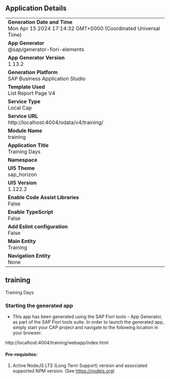 ## Application Details
|               |
| ------------- |
|**Generation Date and Time**<br>Mon Apr 15 2024 17:14:32 GMT+0000 (Coordinated Universal Time)|
|**App Generator**<br>@sap/generator-fiori-elements|
|**App Generator Version**<br>1.13.2|
|**Generation Platform**<br>SAP Business Application Studio|
|**Template Used**<br>List Report Page V4|
|**Service Type**<br>Local Cap|
|**Service URL**<br>http://localhost:4004/odata/v4/training/
|**Module Name**<br>training|
|**Application Title**<br>Training Days|
|**Namespace**<br>|
|**UI5 Theme**<br>sap_horizon|
|**UI5 Version**<br>1.122.2|
|**Enable Code Assist Libraries**<br>False|
|**Enable TypeScript**<br>False|
|**Add Eslint configuration**<br>False|
|**Main Entity**<br>Training|
|**Navigation Entity**<br>None|

## training

Training Days

### Starting the generated app

-   This app has been generated using the SAP Fiori tools - App Generator, as part of the SAP Fiori tools suite.  In order to launch the generated app, simply start your CAP project and navigate to the following location in your browser:

http://localhost:4004/training/webapp/index.html

#### Pre-requisites:

1. Active NodeJS LTS (Long Term Support) version and associated supported NPM version.  (See https://nodejs.org)


